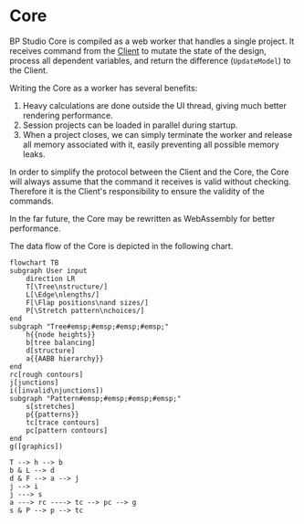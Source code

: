 
# Core

BP Studio Core is compiled as a web worker that handles a single project.
It receives command from the [Client](../client/README.md)
to mutate the state of the design, process all dependent variables,
and return the difference (`UpdateModel`) to the Client.

Writing the Core as a worker has several benefits:
1. Heavy calculations are done outside the UI thread,
   giving much better rendering performance.
2. Session projects can be loaded in parallel during startup.
3. When a project closes, we can simply terminate the worker and release 
   all memory associated with it, easily preventing all possible memory leaks.

In order to simplify the protocol between the Client and the Core,
the Core will always assume that the command it receives is valid without
checking. Therefore it is the Client's responsibility to ensure the validity of
the commands.

In the far future, the Core may be rewritten as WebAssembly for better
performance.

The data flow of the Core is depicted in the following chart.

```mermaid
flowchart TB
subgraph User input
	direction LR
	T[\Tree\nstructure/]
	L[\Edge\nlengths/]
	F[\Flap positions\nand sizes/]
	P[\Stretch pattern\nchoices/]
end
subgraph "Tree#emsp;#emsp;#emsp;#emsp;"
	h{{node heights}}
	b[tree balancing]
	d[structure]
	a{{AABB hierarchy}}
end
rc[rough contours]
j[junctions]
i([invalid\njunctions])
subgraph "Pattern#emsp;#emsp;#emsp;#emsp;"
	s[stretches]
	p{{patterns}}
	tc[trace contours]
	pc[pattern contours]
end
g([graphics])

T --> h --> b
b & L --> d
d & F --> a --> j
j --> i
j ---> s
a ---> rc ----> tc --> pc --> g
s & P --> p --> tc
```
